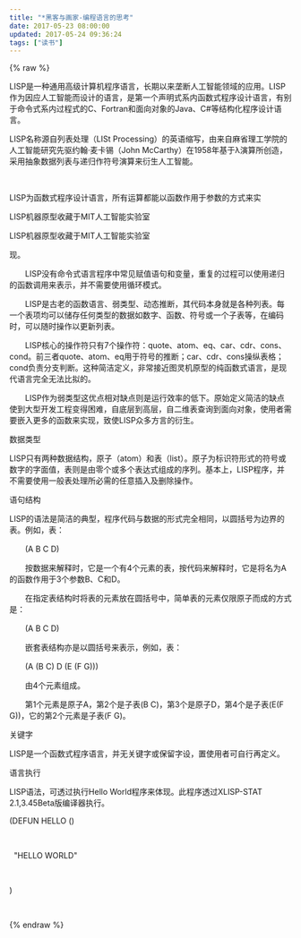 ```yaml
---
title: "*黑客与画家-编程语言的思考"
date: 2017-05-23 08:00:00
updated: 2017-05-24 09:36:24
tags: ["读书"]
---
```

{% raw %}
<p>LISP是一种通用高级计算机程序语言，长期以来垄断人工智能领域的应用。LISP作为因应人工智能而设计的语言，是第一个声明式系内函数式程序设计语言，有别于命令式系内过程式的C、Fortran和面向对象的Java、C#等结构化程序设计语言。</p><p>LISP名称源自列表处理（LISt Processing）的英语缩写，由来自麻省理工学院的人工智能研究先驱约翰·麦卡锡（John McCarthy）在1958年基于λ演算所创造，采用抽象数据列表与递归作符号演算来衍生人工智能。</p><p><br/></p><p>LISP为函数式程序设计语言，所有运算都能以函数作用于参数的方式来实</p><p>LISP机器原型收藏于MIT人工智能实验室</p><p>LISP机器原型收藏于MIT人工智能实验室</p><p>现。</p><p>　　LISP没有命令式语言程序中常见赋值语句和变量，重复的过程可以使用递归的函数调用来表示，并不需要使用循环模式。</p><p>　　LISP是古老的函数语言、弱类型、动态推断，其代码本身就是各种列表。每一个表项均可以储存任何类型的数据如数字、函数、符号或一个子表等，在编码时，可以随时操作以更新列表。</p><p>　　LISP核心的操作符只有7个操作符：quote、atom、eq、car、cdr、cons、cond。前三者quote、atom、eq用于符号的推断；car、cdr、cons操纵表格；cond负责分支判断。这种简洁定义，非常接近图灵机原型的纯函数式语言，是现代语言完全无法比拟的。</p><p>　　LISP作为弱类型这优点相对缺点则是运行效率的低下。原始定义简洁的缺点使到大型开发工程变得困难，自底层到高层，自二维表查询到面向对象，使用者需要嵌入更多的函数来实现，致使LISP众多方言的衍生。</p><p>数据类型</p><p>LISP只有两种数据结构，原子（atom）和表（list）。原子为标识符形式的符号或数字的字面值，表则是由零个或多个表达式组成的序列。基本上，LISP程序，并不需要使用一般表处理所必需的任意插入及删除操作。</p><p>语句结构</p><p>LISP的语法是简洁的典型，程序代码与数据的形式完全相同，以圆括号为边界的表。例如，表：</p><p>　　(A B C D)&nbsp;</p><p>　　按数据来解释时，它是一个有4个元素的表，按代码来解释时，它是将名为A的函数作用于3个参数B、C和D。</p><p>　　在指定表结构时将表的元素放在圆括号中，简单表的元素仅限原子而成的方式是：</p><p>　　(A B C D)&nbsp;</p><p>　　嵌套表结构亦是以圆括号来表示，例如，表：</p><p>　　(A (B C) D (E (F G)))&nbsp;</p><p>　　由4个元素组成。</p><p>　　第1个元素是原子A，第2个是子表(B C)，第3个是原子D，第4个是子表(E(F G))，它的第2个元素是子表(F G)。</p><p>关键字</p><p>LISP是一个函数式程序语言，并无关键字或保留字设，置使用者可自行再定义。</p><p>语言执行</p><p>LISP语法，可透过执行Hello World程序来体现。此程序透过XLISP-STAT 2.1,3.45Beta版编译器执行。</p><p>(DEFUN HELLO ()</p><p>&nbsp;</p><p>&nbsp; &quot;HELLO WORLD&quot;</p><p>&nbsp;</p><p>)</p><p><br/></p>
{% endraw %}
